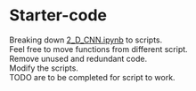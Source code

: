 # Starter-code

Breaking down [2_D_CNN.ipynb](https://github.com/kiat/debs2019/blob/master/src/notebooks/2_D_CNN.ipynb) to scripts.  
Feel free to move functions from different script.  
Remove unused and redundant code.  
Modify the scripts.  
TODO are to be completed for script to work.   
